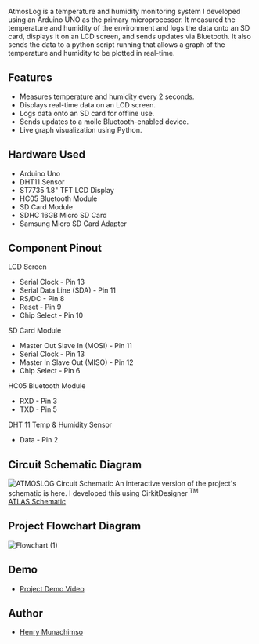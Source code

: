 AtmosLog is a temperature and humidity monitoring system I developed using an Arduino UNO as the primary microprocessor. It measured the temperature and humidity of the environment and logs the data onto an SD card, displays it on an LCD screen, and sends updates via Bluetooth. It also sends the data to a python script running that allows a graph of the temperature and humidity to be plotted in real-time.

## Features
- Measures temperature and humidity every 2 seconds.
- Displays real-time data on an LCD screen.
- Logs data onto an SD card for offline use.
- Sends updates to a moile Bluetooth-enabled device.
- Live graph visualization using Python.

## Hardware Used
- Arduino Uno
- DHT11 Sensor
- ST7735 1.8" TFT LCD Display
- HC05 Bluetooth Module
- SD Card Module
- SDHC 16GB Micro SD Card
- Samsung Micro SD Card Adapter

## Component Pinout
LCD Screen
 - Serial Clock - Pin 13
 - Serial Data Line (SDA) - Pin 11
 - RS/DC - Pin 8
 - Reset - Pin 9
 - Chip Select - Pin 10

SD Card Module
 - Master Out Slave In (MOSI) - Pin 11
 - Serial Clock - Pin 13
 - Master In Slave Out (MISO) - Pin 12
 - Chip Select - Pin 6

HC05 Bluetooth Module
 - RXD - Pin 3
 - TXD - Pin 5

DHT 11 Temp & Humidity Sensor
 - Data - Pin 2
  

## Circuit Schematic Diagram
![ATMOSLOG Circuit Schematic](https://github.com/user-attachments/assets/ba732f60-9805-419e-ac2b-183c2d2098c8)
An interactive version of the project's schematic is here. I developed this using CirkitDesigner <sup>TM</sup> <br>
[ATLAS Schematic](https://app.cirkitdesigner.com/project/08989311-1a96-4825-9ae7-eb9f2e0b62dc)

## Project Flowchart Diagram
![Flowchart (1)](https://github.com/user-attachments/assets/af508ebf-18af-49c7-b62a-dce14c438639)

## Demo
- [Project Demo Video](https://youtu.be/ADbAQRFhFjg?list=TLGG9dOkwP3eu8cwMjAxMjAyNQ)

## Author
- [Henry Munachimso](https://bit.ly/henrymunachimso)

